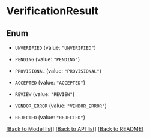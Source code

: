 # VerificationResult

## Enum


* `UNVERIFIED` (value: `"UNVERIFIED"`)

* `PENDING` (value: `"PENDING"`)

* `PROVISIONAL` (value: `"PROVISIONAL"`)

* `ACCEPTED` (value: `"ACCEPTED"`)

* `REVIEW` (value: `"REVIEW"`)

* `VENDOR_ERROR` (value: `"VENDOR_ERROR"`)

* `REJECTED` (value: `"REJECTED"`)


[[Back to Model list]](../README.md#documentation-for-models) [[Back to API list]](../README.md#documentation-for-api-endpoints) [[Back to README]](../README.md)


